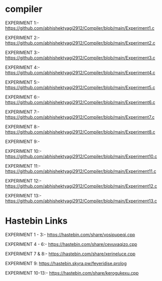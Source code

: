 # compiler 

EXPERIMENT 1:- https://github.com/abhishektyagi2912/Compiler/blob/main/Experiment1.c

EXPERIMENT 2:- https://github.com/abhishektyagi2912/Compiler/blob/main/Experiment2.c

EXPERIMENT 3:- https://github.com/abhishektyagi2912/Compiler/blob/main/Experiment3.c

EXPERIMENT 4:- https://github.com/abhishektyagi2912/Compiler/blob/main/Experiment4.c

EXPERIMENT 5:- https://github.com/abhishektyagi2912/Compiler/blob/main/Experiment5.c

EXPERIMENT 6:- https://github.com/abhishektyagi2912/Compiler/blob/main/Experiment6.c

EXPERIMENT 7:- https://github.com/abhishektyagi2912/Compiler/blob/main/Experiment7.c

EXPERIMENT 8:- https://github.com/abhishektyagi2912/Compiler/blob/main/Experiment8.c

EXPERIMENT 9:-

EXPERIMENT 10:- https://github.com/abhishektyagi2912/Compiler/blob/main/Experiment10.c

EXPERIMENT 11:- https://github.com/abhishektyagi2912/Compiler/blob/main/Experiment11.c

EXPERIMENT 12:- https://github.com/abhishektyagi2912/Compiler/blob/main/Experiment12.c

EXPERIMENT 13:- https://github.com/abhishektyagi2912/Compiler/blob/main/Experiment13.c

# Hastebin Links

EXPERIMENT 1 - 3:- https://hastebin.com/share/vosipupeqi.cpp

EXPERIMENT 4 - 6:- https://hastebin.com/share/cevuvaqizo.cpp

EXPERIMENT 7 & 8:- https://hastebin.com/share/xerineluce.cpp

EXPERIMENT 9: https://hastebin.skyra.pw/feyeridise.prolog

EXPERIMENT 10-13:- https://hastebin.com/share/kerogukexu.cpp
